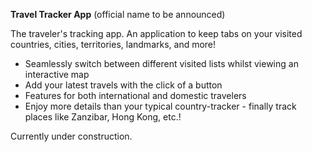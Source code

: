 **Travel Tracker App**
(official name to be announced)

The traveler's tracking app.  An application to keep tabs on your visited countries, cities, territories, landmarks, and more!

- Seamlessly switch between different visited lists whilst viewing an interactive map
- Add your latest travels with the click of a button
- Features for both international and domestic travelers
- Enjoy more details than your typical country-tracker - finally track places like Zanzibar, Hong Kong, etc.!

Currently under construction.
